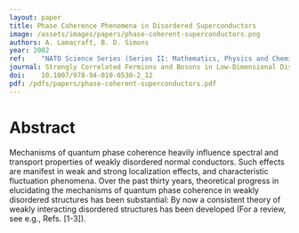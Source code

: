 ```yaml
---
layout: paper
title: Phase Coherence Phenomena in Disordered Superconductors
image: /assets/images/papers/phase-coherent-superconductors.png
authors: A. Lamacraft, B. D. Simons
year: 2002
ref: 	"NATO Science Series (Series II: Mathematics, Physics and Chemistry), vol 72. Springer, Dordrecht"
journal: Strongly Correlated Fermions and Bosons in Low-Dimensional Disordered Systems
doi: 	10.1007/978-94-010-0530-2_12
pdf: /pdfs/papers/phase-coherent-superconductors.pdf
---
```


# Abstract

Mechanisms of quantum phase coherence heavily influence spectral and transport properties of weakly disordered normal conductors. Such effects are manifest in weak and strong localization effects, and characteristic fluctuation phenomena. Over the past thirty years, theoretical progress in elucidating the mechanisms of quantum phase coherence in weakly disordered structures has been substantial: By now a consistent theory of weakly interacting disordered structures has been developed (For a review, see e.g., Refs. [1-3]).
